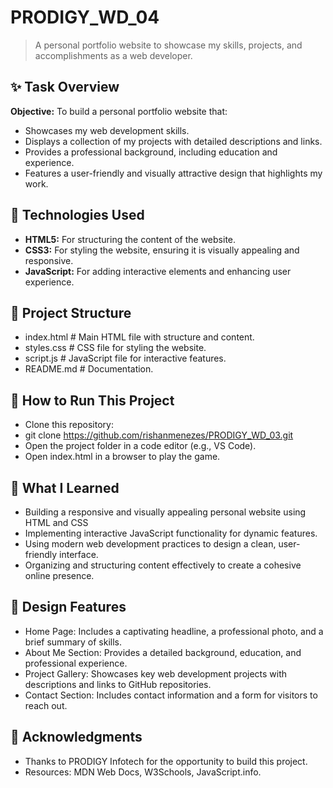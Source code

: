 # PRODIGY_WD_04
> A personal portfolio website to showcase my skills, projects, and accomplishments as a web developer.

## ✨ Task Overview
**Objective:**
To build a personal portfolio website that:
- Showcases my web development skills.
- Displays a collection of my projects with detailed descriptions and links.
- Provides a professional background, including education and experience.
- Features a user-friendly and visually attractive design that highlights my work.

## 🔧 Technologies Used
- **HTML5:** For structuring the content of the website.
- **CSS3:** For styling the website, ensuring it is visually appealing and responsive.
- **JavaScript:** For adding interactive elements and enhancing user experience.

## 📂 Project Structure
- index.html  # Main HTML file with structure and content.
- styles.css  # CSS file for styling the website.
- script.js   # JavaScript file for interactive features.
- README.md   # Documentation.

## 🚀 How to Run This Project
- Clone this repository:
- git clone https://github.com/rishanmenezes/PRODIGY_WD_03.git
- Open the project folder in a code editor (e.g., VS Code).
- Open index.html in a browser to play the game.

## 📖 What I Learned
- Building a responsive and visually appealing personal website using HTML and CSS
- Implementing interactive JavaScript functionality for dynamic features.
- Using modern web development practices to design a clean, user-friendly interface.
- Organizing and structuring content effectively to create a cohesive online presence.

## 🎨 Design Features

- Home Page: Includes a captivating headline, a professional photo, and a brief summary of skills.
- About Me Section: Provides a detailed background, education, and professional experience.
- Project Gallery: Showcases key web development projects with descriptions and links to GitHub repositories.
- Contact Section: Includes contact information and a form for visitors to reach out.

## 🤝 Acknowledgments
- Thanks to PRODIGY Infotech for the opportunity to build this project.
- Resources: MDN Web Docs, W3Schools, JavaScript.info.
